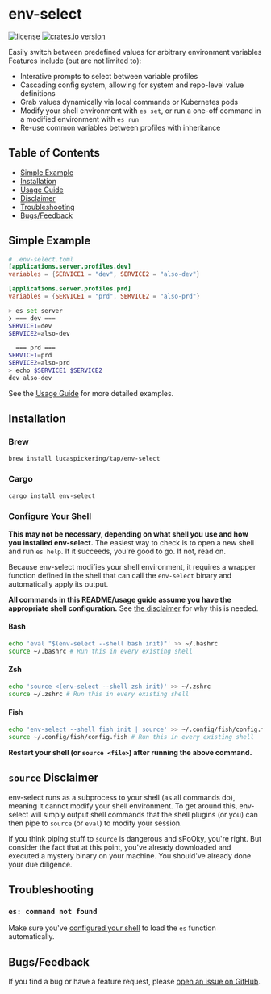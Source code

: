# env-select

![license](https://img.shields.io/github/license/LucasPickering/env-select)
[![crates.io version](https://img.shields.io/crates/v/env-select.svg)](https://crates.io/crates/env-select)

Easily switch between predefined values for arbitrary environment variables Features include (but are not limited to):

- Interative prompts to select between variable profiles
- Cascading config system, allowing for system and repo-level value definitions
- Grab values dynamically via local commands or Kubernetes pods
- Modify your shell environment with `es set`, or run a one-off command in a modified environment with `es run`
- Re-use common variables between profiles with inheritance

## Table of Contents

- [Simple Example](#simple-example)
- [Installation](#installation)
- [Usage Guide](USAGE.md)
- [Disclaimer](#source-disclaimer)
- [Troubleshooting](#troubleshooting)
- [Bugs/Feedback](#bugsfeedback)

## Simple Example

```toml
# .env-select.toml
[applications.server.profiles.dev]
variables = {SERVICE1 = "dev", SERVICE2 = "also-dev"}

[applications.server.profiles.prd]
variables = {SERVICE1 = "prd", SERVICE2 = "also-prd"}
```

```sh
> es set server
❯ === dev ===
SERVICE1=dev
SERVICE2=also-dev

  === prd ===
SERVICE1=prd
SERVICE2=also-prd
> echo $SERVICE1 $SERVICE2
dev also-dev
```

See the [Usage Guide](USAGE.md) for more detailed examples.

## Installation

### Brew

```sh
brew install lucaspickering/tap/env-select
```

### Cargo

```sh
cargo install env-select
```

### Configure Your Shell

**This may not be necessary, depending on what shell you use and how you installed env-select.** The easiest way to check is to open a new shell and run `es help`. If it succeeds, you're good to go. If not, read on.

Because env-select modifies your shell environment, it requires a wrapper function defined in the shell that can call the `env-select` binary and automatically apply its output.

**All commands in this README/usage guide assume you have the appropriate shell configuration.** See [the disclaimer](#source-disclaimer) for why this is needed.

#### Bash

```sh
echo 'eval "$(env-select --shell bash init)"' >> ~/.bashrc
source ~/.bashrc # Run this in every existing shell
```

#### Zsh

```sh
echo 'source <(env-select --shell zsh init)' >> ~/.zshrc
source ~/.zshrc # Run this in every existing shell
```

#### Fish

```sh
echo 'env-select --shell fish init | source' >> ~/.config/fish/config.fish
source ~/.config/fish/config.fish # Run this in every existing shell
```

**Restart your shell (or `source <file>`) after running the above command.**

## `source` Disclaimer

env-select runs as a subprocess to your shell (as all commands do), meaning it cannot modify your shell environment. To get around this, env-select will simply output shell commands that the shell plugins (or you) can then pipe to `source` (or `eval`) to modify your session.

If you think piping stuff to `source` is dangerous and sPoOky, you're right. But consider the fact that at this point, you've already downloaded and executed a mystery binary on your machine. You should've already done your due diligence.

## Troubleshooting

### `es: command not found`

Make sure you've [configured your shell](#configure-your-shell) to load the `es` function automatically.

## Bugs/Feedback

If you find a bug or have a feature request, please [open an issue on GitHub](https://github.com/LucasPickering/env-select/issues/new).
